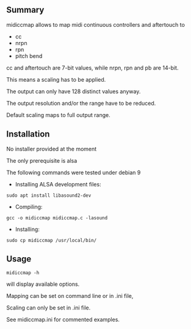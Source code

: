## Summary
midiccmap allows to map midi continuous controllers and aftertouch to
- cc
- nrpn
- rpn
- pitch bend

cc and aftertouch are 7-bit values, while nrpn, rpn and pb are 14-bit.

This means a scaling has to be applied.

The output can only have 128 distinct values anyway.

The output resolution and/or the range have to be reduced.

Default scaling maps to full output range.

## Installation

No installer provided at the moment

The only prerequisite is alsa

The following commands were tested under debian 9

- Installing ALSA development files:
```
sudo apt install libasound2-dev
```
- Compiling:
```
gcc -o midiccmap midiccmap.c -lasound
```
- Installing:
```
sudo cp midiccmap /usr/local/bin/
```
## Usage
```
midiccmap -h
```
will display available options.

Mapping can be set on command line or in .ini file,

Scaling can only be set in .ini file.

See midiccmap.ini for commented examples.
